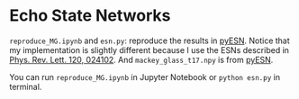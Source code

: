 # Echo State Networks

```reproduce_MG.ipynb``` and ```esn.py```: reproduce the results in [pyESN](https://github.com/cknd/pyESN). Notice that my implementation is slightly different because I use the ESNs described in [Phys. Rev. Lett. 120, 024102](https://journals.aps.org/prl/abstract/10.1103/PhysRevLett.120.024102). And ```mackey_glass_t17.npy``` is from [pyESN](https://github.com/cknd/pyESN). 

You can run ```reproduce_MG.ipynb``` in Jupyter Notebook or ```python esn.py``` in terminal.